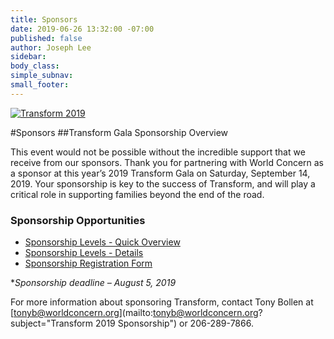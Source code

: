 ```yaml
---
title: Sponsors
date: 2019-06-26 13:32:00 -07:00
published: false
author: Joseph Lee
sidebar: 
body_class: 
simple_subnav: 
small_footer: 
---
```


<a href="/transform#details" title="Back to Transform Overview"><img src="/assets/images/transform-logo.svg" alt="Transform 2019" class="transform-logo" /></a>

#Sponsors 
##Transform Gala Sponsorship Overview

This event would not be possible without the incredible support that we receive from our sponsors. 
Thank you for partnering with World Concern as a sponsor at this year’s 2019 Transform Gala on Saturday, September 14, 2019.  Your sponsorship is key to the success of Transform, and will play a critical role in supporting families beyond the end of the road.

### Sponsorship Opportunities
* [Sponsorship Levels - Quick Overview](/assets/2019-Transform-Sponsorship-Overview.pdf) 
* [Sponsorship Levels - Details](/assets/2019-Transform-Sponsorship-Levels.pdf) 
* [Sponsorship Registration Form](/assets/2019-Transform-Sponsorship-Registration-Form.pdf)
 
**Sponsorship deadline – August 5, 2019*

For more information about sponsoring Transform, contact Tony Bollen at [tonyb@worldconcern.org](mailto:tonyb@worldconcern.org?subject="Transform 2019 Sponsorship") or 
206-289-7866.

<!-- We thank the following organizations and individuals who have given their generous support as a 2019 Transform Sponsor! -->

<br/>
